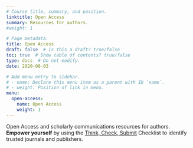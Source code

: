 ```yaml
---
# Course title, summary, and position.
linktitle: Open Access
summary: Resources for authors.
#weight: 1

# Page metadata.
title: Open Access
draft: false  # Is this a draft? true/false
toc: true  # Show table of contents? true/false
type: docs  # Do not modify.
date: 2020-08-03

# Add menu entry to sidebar.
# - name: Declare this menu item as a parent with ID `name`.
# - weight: Position of link in menu.
menu:
  open-access:
    name: Open Access
    weight: 1
---
```


Open Access and scholarly communications resources for authors. **Empower yourself** by using the [Think, Check, Submit](https://thinkchecksubmit.org/) Checklist to identify trusted journals and publishers.